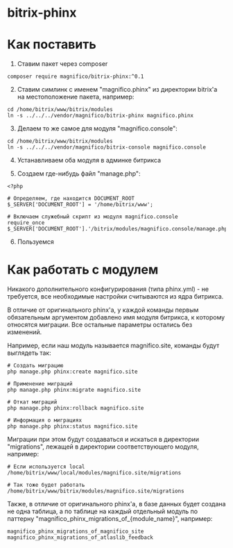 # bitrix-phinx

# Как поставить

1. Ставим пакет через composer

```
composer require magnifico/bitrix-phinx:^0.1
```

2. Ставим симлинк с именем "magnifico.phinx" из директории bitrix'а на местоположение пакета, например:

```
cd /home/bitrix/www/bitrix/modules
ln -s ../../../vendor/magnifico/bitrix-phinx magnifico.phinx
```

3. Делаем то же самое для модуля "magnifico.console":
```
cd /home/bitrix/www/bitrix/modules
ln -s ../../../vendor/magnifico/bitrix-console magnifico.console
```

4. Устанавливаем оба модуля в админке битрикса

5. Создаем где-нибудь файл "manage.php":

```
<?php

# Определяем, где находится DOCUMENT_ROOT
$_SERVER['DOCUMENT_ROOT'] = '/home/bitrix/www';

# Включаем служебный скрипт из модуля magnifico.console
require_once $_SERVER['DOCUMENT_ROOT'].'/bitrix/modules/magnifico.console/manage.php';
```

6. Пользуемся

# Как работать с модулем

Никакого дополнительного конфигурирования (типа phinx.yml) - не требуется, все необходимые настройки считываются из ядра битрикса.

В отличие от оригинального phinx'а, у каждой команды первым обязательным аргументом добавлено имя модуля битрикса, к которому относятся миграции. Все остальные параметры остались без изменений.

Например, если наш модуль называется magnifico.site, команды будут выглядеть так:

```
# Создать миграцию
php manage.php phinx:create magnifico.site

# Применение миграций
php manage.php phinx:migrate magnifico.site

# Откат миграций
php manage.php phinx:rollback magnifico.site

# Информация о миграциях
php manage.php phinx:status magnifico.site
```

Миграции при этом будут создаваться и искаться в директории "migrations", лежащей в директории соответствующего модуля, например:
```
# Если используется local
/home/bitrix/www/local/modules/magnifico.site/migrations

# Так тоже будет работать
/home/bitrix/www/bitrix/modules/magnifico.site/migrations
```

Также, в отличие от оригинального phinx'а, в базе данных будет создана не одна таблица, а по таблице на каждый отдельный модуль по паттерну "magnifico_phinx_migrations_of_{module_name}", например:
```
magnifico_phinx_migrations_of_magnifico_site
magnifico_phinx_migrations_of_atlaslib_feedback
```
